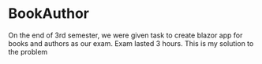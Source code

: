 # BookAuthor
On the end of 3rd semester, we were given task to create blazor app for books and authors as our exam. Exam lasted 3 hours. This is my solution to the problem
